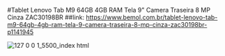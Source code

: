 #Tablet Lenovo Tab M9 64GB 4GB RAM Tela 9" Camera Traseira 8 MP Cinza ZAC30198BR
##link: https://www.bemol.com.br/tablet-lenovo-tab-m9-64gb-4gb-ram-tela-9-camera-traseira-8-mp-cinza-zac30198br-p1141945

![127 0 0 1_5500_index html](https://github.com/fabricio-hunt/231778TabletM9/assets/87333479/0d1eef2c-c25e-418c-8800-63af6ea34e74)
